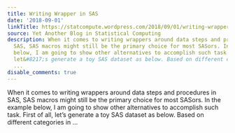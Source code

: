 ```yaml
---
title: Writing Wrapper in SAS
date: '2018-09-01'
linkTitle: https://statcompute.wordpress.com/2018/09/01/writing-wrapper-in-sas/
source: Yet Another Blog in Statistical Computing
description: When it comes to writing wrappers around data steps and procedures in
  SAS, SAS macros might still be the primary choice for most SASors. In the example
  below, I am going to show other alternatives to accomplish such task. First of all,
  let&#8217;s generate a toy SAS dataset as below. Based on different categories in
  ...
disable_comments: true
---
```

When it comes to writing wrappers around data steps and procedures in SAS, SAS macros might still be the primary choice for most SASors. In the example below, I am going to show other alternatives to accomplish such task. First of all, let&#8217;s generate a toy SAS dataset as below. Based on different categories in ...